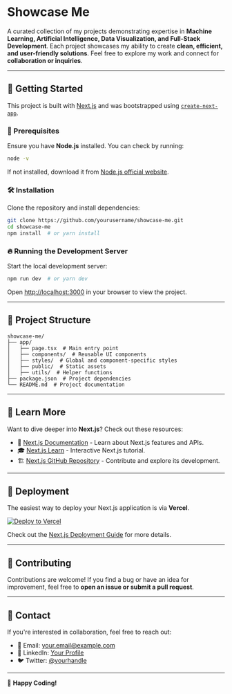 # Showcase Me

A curated collection of my projects demonstrating expertise in **Machine Learning, Artificial Intelligence, Data Visualization, and Full-Stack Development**. Each project showcases my ability to create **clean, efficient, and user-friendly solutions**. Feel free to explore my work and connect for **collaboration or inquiries**.

---

## 🚀 Getting Started

This project is built with [Next.js](https://nextjs.org) and was bootstrapped using [`create-next-app`](https://nextjs.org/docs/app/api-reference/cli/create-next-app).

### 📌 Prerequisites
Ensure you have **Node.js** installed. You can check by running:
```bash
node -v
```
If not installed, download it from [Node.js official website](https://nodejs.org/).

### 🛠 Installation
Clone the repository and install dependencies:
```bash
git clone https://github.com/yourusername/showcase-me.git
cd showcase-me
npm install  # or yarn install
```

### 🔥 Running the Development Server
Start the local development server:
```bash
npm run dev  # or yarn dev
```

Open [http://localhost:3000](http://localhost:3000) in your browser to view the project.

---

## 📂 Project Structure
```plaintext
showcase-me/
├── app/
│   ├── page.tsx  # Main entry point
│   ├── components/  # Reusable UI components
│   ├── styles/  # Global and component-specific styles
│   ├── public/  # Static assets
│   ├── utils/  # Helper functions
├── package.json  # Project dependencies
└── README.md  # Project documentation
```

---

## 📖 Learn More
Want to dive deeper into **Next.js**? Check out these resources:
- 📘 [Next.js Documentation](https://nextjs.org/docs) - Learn about Next.js features and APIs.
- 🎓 [Next.js Learn](https://nextjs.org/learn) - Interactive Next.js tutorial.
- 🏗️ [Next.js GitHub Repository](https://github.com/vercel/next.js) - Contribute and explore its development.

---

## 🚀 Deployment
The easiest way to deploy your Next.js application is via **Vercel**.

[![Deploy to Vercel](https://vercel.com/button)](https://vercel.com/new?utm_medium=default-template&filter=next.js&utm_source=create-next-app&utm_campaign=create-next-app-readme)

Check out the [Next.js Deployment Guide](https://nextjs.org/docs/app/building-your-application/deploying) for more details.

---

## 🤝 Contributing
Contributions are welcome! If you find a bug or have an idea for improvement, feel free to **open an issue or submit a pull request**.

---

## 📩 Contact
If you're interested in collaboration, feel free to reach out:
- 📧 Email: your.email@example.com
- 🔗 LinkedIn: [Your Profile](https://linkedin.com/in/yourprofile)
- 🐦 Twitter: [@yourhandle](https://twitter.com/yourhandle)

---

🚀 **Happy Coding!**

